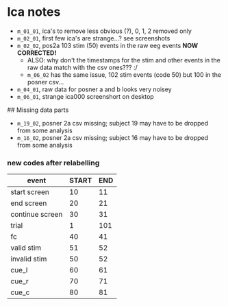 
# Ica notes

- `m_01_01`, ica's to remove less obvious (?), 0, 1, 2 removed only
- `m_02_01`, first few ica's are strange...? see screenshots
- `m_02_02`, pos2a 103 stim (50) events in the raw eeg events **NOW CORRECTED!**
  - ALSO: why don't the timestamps for the stim and other events in the raw data match with the csv ones??? :/
  - `m_06_02` has the same issue, 102 stim events (code 50) but 100 in the posner csv...
- `m_04_01`, raw data for posner a and b looks very noisey 
- `m_06_01`, strange ica000 screenshort on desktop

## Missing data parts
- `m_19_02`, posner 2a csv missing; subject 19 may have to be dropped from some analysis
- `m_16_02`, posner 2a csv missing; subject 16 may have to be dropped from some analysis


### new codes after relabelling
| event           | START | END |
| --------------- | ----- | --- |
| start screen    | 10    | 11  |
| end screen      | 20    | 21  |
| continue screen | 30    | 31  |
| trial           | 1     | 101 |
| fc              | 40    | 41  |
| valid stim      | 51    | 52  |
| invalid stim    | 50    | 52  |
| cue_l           | 60    | 61  |
| cue_r           | 70    | 71  |
| cue_c           | 80    | 81  |

